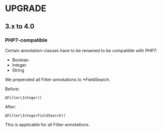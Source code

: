 UPGRADE
======

## 3.x to 4.0

### PHP7-compatible

Certain annotation-classes have to be renamed to be compatible with PHP7:
- Boolean
- Integer
- String

We prepended all Filter-annotations to *FieldSearch.


Before:

```
@Filter\Integer()
```

After:

```
@Filter\IntegerFieldSearch()
```

This is applicable for all Filter-annotations.

